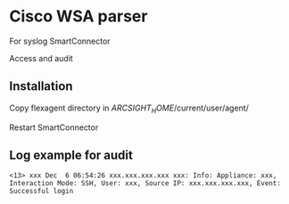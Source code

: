 # Cisco WSA parser
For syslog SmartConnector

Access and audit

## Installation
Copy flexagent directory in $ARCSIGHT_HOME$/current/user/agent/

Restart SmartConnector

## Log example for audit
```
<13> xxx Dec  6 06:54:26 xxx.xxx.xxx.xxx xxx: Info: Appliance: xxx, Interaction Mode: SSH, User: xxx, Source IP: xxx.xxx.xxx.xxx, Event: Successful login
```
